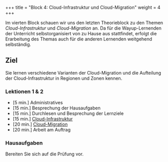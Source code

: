 +++
title = "Block 4: Cloud-Infrastruktur und Cloud-Migration"
weight = 4
+++

Im vierten Block schauen wir uns den letzten Theorieblock zu den Themen _Cloud-Infrastruktur_ und _Cloud-Migration_ an. Da für die Wayup-Lernenden der Unterricht selbstorganisiert von zu Hause aus stattfindet, erfolgt die Erarbeitung des Themas auch für die anderen Lernenden weitgehend selbständig.

## Ziel

Sie lernen verschiedene Varianten der Cloud-Migration und die Aufteilung der Cloud-Infrastruktur in Regionen und Zonen kennen.

### Lektionen 1 & 2

- [5 min.] Administratives
- [15 min.] Besprechung der Hausaufgaben
- [15 min.] Durchlesen und Besprechung der Lernziele
- [15 min.] [Cloud-Infrastruktur](/theorie/cloud-infrastruktur/)
- [20 min.] [Cloud-Migration](/theorie/cloud-migration/)
- [20 min.] Arbeit am Auftrag

### Hausaufgaben

Bereiten Sie sich auf die Prüfung vor.
